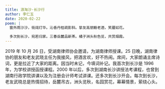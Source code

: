 ```yaml
---
title: 浪淘沙·长沙行
author: 李仁玉
date: 2020-02-22
poem: |
  窗外雨沙沙，街阔灯华。沁香丹桂疏影斜。挚友高朋觞老酒，笑靥如花。

  多次到长沙，宛若归家。三春岳麓品新茶。橘子洲头秋色览，共赏烟霞。
---
```


2019 年 10 月 26 日，受湖南律师协会邀请，为湖南律师授课。25 日晚，湖南律协的朋友和老友武晓主任为我接风，把酒言欢，好不热闹。席间，大家朗诵主席诗词，更是拉近了大家的距离。因当时未记，今填词补记。我首次到长沙是 1996 年，为学校讲授函授课程。2000 年以后，多次到湖南长沙讲授法考课程，也曾到湖南行政学院讲课以及为注册会计师考试讲课。还多次到长沙开会。每次到长沙，老友武晓总是热情招待，岳麓吊古，洲头览秋，名园赏花，幕幕情景，萦绕心头。
